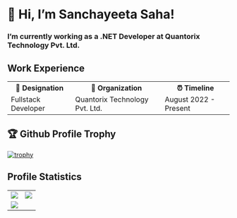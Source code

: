 # 👋 Hi, I’m Sanchayeeta Saha!
### I’m currently working as a .NET Developer at Quantorix Technology Pvt. Ltd.

<table style="width: 100%; border: none;">
  <h2> Work Experience </h2>
  <tr>
    <th> 💼 Designation </th>
    <th> 🏢 Organization </th>
    <th> ⏰ Timeline </th>
  </tr>
  <tr>
    <td> Fullstack Developer </td>
    <td> Quantorix Technology Pvt. Ltd. </td>
    <td> August 2022 - Present </td>
  </tr>
</table>

## 🏆 Github Profile Trophy

[![trophy](https://github-profile-trophy.vercel.app/?username=noobsanchu69&theme=monokai&margin-w=15&no-bg=true)](https://github.com/ryo-ma/github-profile-trophy)

## Profile Statistics

<table>
  <tr>
    <td>
      <img src="https://github-readme-stats.vercel.app/api/?username=noobsanchu69&count_private=true&theme=merko&show_icons=true">
    </td>
    <td>
      <img src="https://github-readme-stats.vercel.app/api/top-langs/?username=noobsanchu69&theme=merko&langs_count=10&layout=compact">
    </td>
  </tr>
  <tr>
    <td>
      <img src="https://github-readme-streak-stats.herokuapp.com/?user=noobsanchu69&theme=merko">
    </td>
  </tr>
</table>
